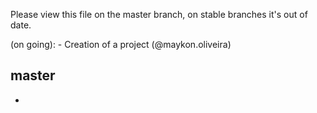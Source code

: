 Please view this file on the master branch, on stable branches it's out of date.

(on going):
    - Creation of a project (@maykon.oliveira)
    
## master

* 
